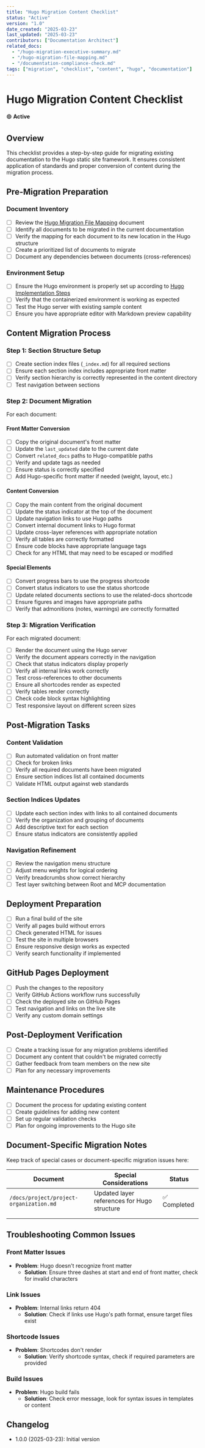```yaml
---
title: "Hugo Migration Content Checklist"
status: "Active"
version: "1.0"
date_created: "2025-03-23"
last_updated: "2025-03-23"
contributors: ["Documentation Architect"]
related_docs:
  - "/hugo-migration-executive-summary.md"
  - "/hugo-migration-file-mapping.md"
  - "/documentation-compliance-check.md"
tags: ["migration", "checklist", "content", "hugo", "documentation"]
---
```


# Hugo Migration Content Checklist

🟢 **Active**

## Overview

This checklist provides a step-by-step guide for migrating existing documentation to the Hugo static site framework. It ensures consistent application of standards and proper conversion of content during the migration process.

## Pre-Migration Preparation

### Document Inventory

- [ ] Review the [Hugo Migration File Mapping](hugo-migration-file-mapping.md) document
- [ ] Identify all documents to be migrated in the current documentation
- [ ] Verify the mapping for each document to its new location in the Hugo structure
- [ ] Create a prioritized list of documents to migrate
- [ ] Document any dependencies between documents (cross-references)

### Environment Setup

- [ ] Ensure the Hugo environment is properly set up according to [Hugo Implementation Steps](hugo-implementation-steps-update.md)
- [ ] Verify that the containerized environment is working as expected
- [ ] Test the Hugo server with existing sample content
- [ ] Ensure you have appropriate editor with Markdown preview capability

## Content Migration Process

### Step 1: Section Structure Setup

- [ ] Create section index files (`_index.md`) for all required sections
- [ ] Ensure each section index includes appropriate front matter
- [ ] Verify section hierarchy is correctly represented in the content directory
- [ ] Test navigation between sections

### Step 2: Document Migration 

For each document:

#### Front Matter Conversion

- [ ] Copy the original document's front matter
- [ ] Update the `last_updated` date to the current date
- [ ] Convert `related_docs` paths to Hugo-compatible paths
- [ ] Verify and update tags as needed
- [ ] Ensure status is correctly specified
- [ ] Add Hugo-specific front matter if needed (weight, layout, etc.)

#### Content Conversion

- [ ] Copy the main content from the original document
- [ ] Update the status indicator at the top of the document
- [ ] Update navigation links to use Hugo paths
- [ ] Convert internal document links to Hugo format
- [ ] Update cross-layer references with appropriate notation
- [ ] Verify all tables are correctly formatted
- [ ] Ensure code blocks have appropriate language tags
- [ ] Check for any HTML that may need to be escaped or modified

#### Special Elements

- [ ] Convert progress bars to use the progress shortcode
- [ ] Convert status indicators to use the status shortcode
- [ ] Update related documents sections to use the related-docs shortcode
- [ ] Ensure figures and images have appropriate paths
- [ ] Verify that admonitions (notes, warnings) are correctly formatted

### Step 3: Migration Verification

For each migrated document:

- [ ] Render the document using the Hugo server
- [ ] Verify the document appears correctly in the navigation
- [ ] Check that status indicators display properly
- [ ] Verify all internal links work correctly
- [ ] Test cross-references to other documents
- [ ] Ensure all shortcodes render as expected
- [ ] Verify tables render correctly
- [ ] Check code block syntax highlighting
- [ ] Test responsive layout on different screen sizes

## Post-Migration Tasks

### Content Validation

- [ ] Run automated validation on front matter
- [ ] Check for broken links
- [ ] Verify all required documents have been migrated
- [ ] Ensure section indices list all contained documents
- [ ] Validate HTML output against web standards

### Section Indices Updates

- [ ] Update each section index with links to all contained documents
- [ ] Verify the organization and grouping of documents
- [ ] Add descriptive text for each section
- [ ] Ensure status indicators are consistently applied

### Navigation Refinement

- [ ] Review the navigation menu structure
- [ ] Adjust menu weights for logical ordering
- [ ] Verify breadcrumbs show correct hierarchy
- [ ] Test layer switching between Root and MCP documentation

## Deployment Preparation

- [ ] Run a final build of the site
- [ ] Verify all pages build without errors
- [ ] Check generated HTML for issues
- [ ] Test the site in multiple browsers
- [ ] Ensure responsive design works as expected
- [ ] Verify search functionality if implemented

## GitHub Pages Deployment

- [ ] Push the changes to the repository
- [ ] Verify GitHub Actions workflow runs successfully
- [ ] Check the deployed site on GitHub Pages
- [ ] Test navigation and links on the live site
- [ ] Verify any custom domain settings

## Post-Deployment Verification

- [ ] Create a tracking issue for any migration problems identified
- [ ] Document any content that couldn't be migrated correctly
- [ ] Gather feedback from team members on the new site
- [ ] Plan for any necessary improvements

## Maintenance Procedures

- [ ] Document the process for updating existing content
- [ ] Create guidelines for adding new content
- [ ] Set up regular validation checks
- [ ] Plan for ongoing improvements to the Hugo site

## Document-Specific Migration Notes

Keep track of special cases or document-specific migration issues here:

| Document | Special Considerations | Status |
|----------|------------------------|--------|
| `/docs/project/project-organization.md` | Updated layer references for Hugo structure | ✅ Completed |
| | | |
| | | |

## Troubleshooting Common Issues

### Front Matter Issues

- **Problem**: Hugo doesn't recognize front matter
  - **Solution**: Ensure three dashes at start and end of front matter, check for invalid characters

### Link Issues

- **Problem**: Internal links return 404
  - **Solution**: Check if links use Hugo's path format, ensure target files exist

### Shortcode Issues

- **Problem**: Shortcodes don't render
  - **Solution**: Verify shortcode syntax, check if required parameters are provided

### Build Issues

- **Problem**: Hugo build fails
  - **Solution**: Check error message, look for syntax issues in templates or content

## Changelog

- 1.0.0 (2025-03-23): Initial version